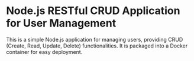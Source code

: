 # Node.js RESTful CRUD Application for User Management

This is a simple Node.js application for managing users, providing CRUD (Create, Read, Update, Delete) functionalities. It is packaged into a Docker container for easy deployment.